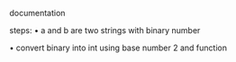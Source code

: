 documentation

steps:
• a and b are two strings with binary number

• convert binary into int using base number 2 and function

